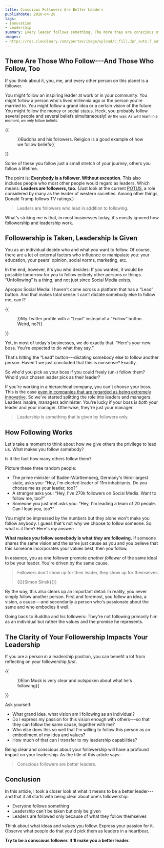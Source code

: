 ```yaml
---
title: Conscious Followers Are Better Leaders
publishdate: 2020-04-20
tags:
- Innovation
- Leadership
summary: Every leader follows something. The more they are conscious of what they follow, the better is their leadership.    
images:
- https://res.cloudinary.com/ypertex/image/upload/c_fill,dpr_auto,f_auto,g_auto,h_630,q_auto,w_1200/56b601d0-cd8e-4b24-b87a-f0f70d9a81e1
---
```


## There Are Those Who Follow---And Those Who Follow, Too

If you think about it, you, me, and every other person on this planet is a follower.

You might follow an inspiring leader at work or in your community. You might follow a person who's lived millennia ago or the person you're married to. You might follow a grand idea or a certain vision of the future. You might follow the money or social status. Heck, you probably follow several people and several beliefs simultaneously! <small>By the way: As we'll learn in a moment, we *only* follow beliefs.</small> 

{{<figure src="a947632a-7ff7-4624-bb40-7811511dc8bf">}}Buddha and his followers. Religion is a good example of how we follow beliefs{{</figure>}}

Some of these you follow just a small stretch of your journey, others you follow a lifetime.

The point is: **Everybody is a follower. Without exception.** This also includes people who most other people would regard as leaders. Which means: **Leaders are followers, too.** (Just look at the current <abbr title="President of the United States">POTUS</abbr>, a role considered by many as the leader of western societies: Among other things, Donald Trump follows TV ratings.)

> Leaders are followers who lead in addition to following.

What's striking me is that, in most businesses today, it's mostly ignored how followership and leadership work.

## Followership is Taken, Leadership Is Given

You as an individual decide who and what you want to follow. Of course, there are a lot of external factors who influence or manipulate you: your education, your peers' opinion, social norms, marketing, etc.

In the end, however, it's you who decides: If you wanted, it would be possible tomorrow for you to follow entirely other persons or things. <q>Unfollowing</q> is a thing, and not just since Social Media exists.

Apropos Social Media: I haven't come across a platform that has a <q>Lead</q> button. And that makes total sense: I can't dictate somebody else to follow me, can I?

{{<figure src="aba97777-cc13-41cd-a6a8-27d15e630233" transformation="inline">}}My Twitter profile with a <q>Lead</q> instead of a <q>Follow</q> button. Weird, no?{{</figure>}}

Yet, in most of today's businesses, we do exactly that. <q>Here's your new boss. You're expected to do what they say.</q>

That's hitting the <q>Lead</q> button---dictating somebody else to follow another person. Haven't we just concluded that this is nonsense? Exactly.

So who'd you pick as your boss if you could freely (un-) follow them? Who'd your chosen leader pick as their leader?

If you're working in a hierarchical company, you can't choose your boss. This is the case [even in companies that are regarded as being extremely innovative](/articles/antiquated-form-of-most-innovative-companies/). So we've started splitting the role into leaders and managers. Leaders inspire, managers administer. You're lucky if your boss is *both* your leader and your manager. Otherwise, they're just your manager.

> Leadership is something that is given by followers only.

## How Following Works

Let's take a moment to think about how we give others the privilege to lead us. What makes you follow somebody?

Is it the fact how many others follow them?

Picture these three random people:

* The prime minister of Baden-Württemberg, Germany's third-largest state, asks you: <q>Hey, I'm elected leader of 11m inhabitants. Do you choose me as your leader, too?</q>
* A stranger asks you: <q>Hey, I've 270k followers on Social Media. Want to follow me, too?</q>
* Someone you just met asks you: <q>Hey, I'm leading a team of 20 people. Can I lead you, too?</q>

You might be impressed by the numbers but they alone won't make you follow anybody. I guess that's not why we choose to follow someone. So what is it then? Here's my answer:

**What makes *you* follow somebody is what *they* are following.** If someone shares the same vision and the same just cause as you and you believe that this someone incorporates your values best, then you follow.

In essence, you as one follower promote *another follower* of the same ideal to be your leader. You're driven by the same cause.

> Followers don't show up for their leader, they show up for themselves.
> 
> {{<attribution adapted="true">}}Simon Sinek{{</attribution>}}

By the way, this also clears up an important detail: In reality, you never simply follow another person. First and foremost, you follow an idea, a vision, a cause---and secondarily a person who's passionate about the same and who embodies it well.

Going back to Buddha and his followers: They're not following primarily him as an individual but rather the values and the promise he represents.

## The Clarity of Your Followership Impacts Your Leadership

If you are a person in a leadership position, you can benefit a lot from reflecting on your followership *first*.

{{<figure src="56b601d0-cd8e-4b24-b87a-f0f70d9a81e1">}}Elon Musk is very clear and outspoken about what he's following{{</figure>}}

Ask yourself:

* What grand idea, what vision am I following as an individual?
* Do I express my passion for this vision enough with others---so that they can follow the same cause, together with me?
* Who else does this so well that I'm willing to follow this person as an embodiment of my idea and values?
* How much of that can I transfer to my leadership capabilities?

Being clear and conscious about your followership will have a profound impact on your leadership. As the title of this article says:

> Conscious followers are better leaders.

## Conclusion

In this article, I took a closer look at what it means to be a better leader---and that it all starts with being clear about one's followership:

* Everyone follows something
* Leadership can't be taken but only be given
* Leaders are followed only because of what they follow themselves

Think about what ideas and values you follow. Express your passion for it. Observe what people do that you'd pick them as leaders in a heartbeat.

**Try to be a conscious follower. It'll make you a better leader.**
